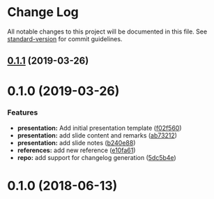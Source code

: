 # Change Log

All notable changes to this project will be documented in this file. See [standard-version](https://github.com/conventional-changelog/standard-version) for commit guidelines.

## [0.1.1](https://github.com/nlsltz/masterthesis/compare/v0.1.0...v0.1.1) (2019-03-26)



# 0.1.0 (2019-03-26)


### Features

* **presentation:** Add initial presentation template ([f02f560](https://github.com/nlsltz/masterthesis/commit/f02f560))
* **presentation:** add slide content and remarks ([ab73212](https://github.com/nlsltz/masterthesis/commit/ab73212))
* **presentation:** add slide notes ([b240e88](https://github.com/nlsltz/masterthesis/commit/b240e88))
* **references:** add new reference ([e10fa61](https://github.com/nlsltz/masterthesis/commit/e10fa61))
* **repo:** add support for changelog generation ([5dc5b4e](https://github.com/nlsltz/masterthesis/commit/5dc5b4e))



# 0.1.0 (2018-06-13)
